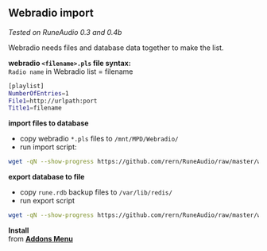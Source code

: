 Webradio import
---
_Tested on RuneAudio 0.3 and 0.4b_

Webradio needs files and database data together to make the list.

**webradio `<filename>.pls` file syntax:**    
`Radio name` in Webradio list = filename  
```sh
[playlist]
NumberOfEntries=1
File1=http://urlpath:port
Title1=filename
```

**import files to database**  
- copy webradio  `*.pls` files to `/mnt/MPD/Webradio/`  
- run import script:
```sh
wget -qN --show-progress https://github.com/rern/RuneAudio/raw/master/webradio/webradiodb.sh; chmod +x webradiodb.sh; ./webradiodb.sh
```

**export database to file**
- copy `rune.rdb` backup files to `/var/lib/redis/`  
- run export script
```sh
wget -qN --show-progress https://github.com/rern/RuneAudio/raw/master/webradio/webradiofile.sh; chmod +x webradiofile.sh; ./webradiofile.sh
```
  
**Install**  
from [**Addons Menu**](https://github.com/rern/RuneAudio_Addons)  
